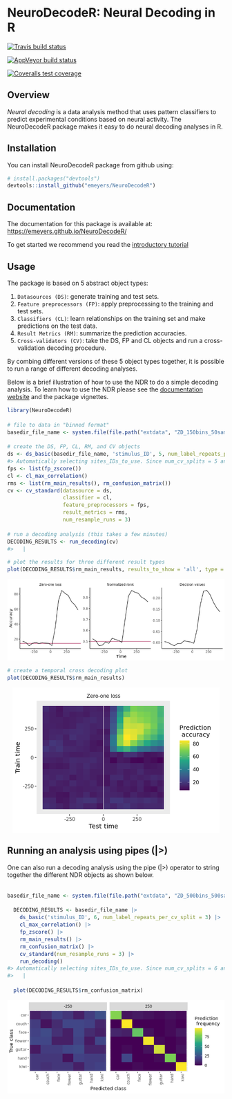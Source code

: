 
<!-- README.md is generated from README.Rmd. Please edit that file -->

# NeuroDecodeR: Neural Decoding in R

<!-- badges: start -->

[![Travis build
status](https://api.travis-ci.com/emeyers/NeuroDecodeR.svg?branch=master)](https://www.travis-ci.com/emeyers/NeuroDecodeR)

[![AppVeyor build
status](https://ci.appveyor.com/api/projects/status/github/emeyers/NeuroDecodeR?branch=master&svg=true)](https://ci.appveyor.com/project/emeyers/NeuroDecodeR)

[![Coveralls test
coverage](https://coveralls.io/repos/github/emeyers/NeuroDecodeR/badge.svg)](https://coveralls.io/github/emeyers/NeuroDecodeR)

<!-- badges: end -->
<p>

## Overview

*Neural decoding* is a data analysis method that uses pattern
classifiers to predict experimental conditions based on neural activity.
The NeuroDecodeR package makes it easy to do neural decoding analyses in
R.

## Installation

You can install NeuroDecodeR package from github using:

``` r
# install.packages("devtools")
devtools::install_github("emeyers/NeuroDecodeR")
```

## Documentation

The documentation for this package is available at:
<https://emeyers.github.io/NeuroDecodeR/>

To get started we recommend you read the [introductory
tutorial](https://emeyers.github.io/NeuroDecodeR/articles/introduction_tutorial.html)

## Usage

The package is based on 5 abstract object types:

1.  `Datasources (DS)`: generate training and test sets.
2.  `Feature preprocessors (FP)`: apply preprocessing to the training
    and test sets.
3.  `Classifiers (CL)`: learn relationships on the training set and make
    predictions on the test data.
4.  `Result Metrics (RM)`: summarize the prediction accuracies.
5.  `Cross-validators (CV)`: take the DS, FP and CL objects and run a
    cross-validation decoding procedure.

By combing different versions of these 5 object types together, it is
possible to run a range of different decoding analyses.

Below is a brief illustration of how to use the NDR to do a simple
decoding analysis. To learn how to use the NDR please see the
[documentation website](https://emeyers.github.io/NeuroDecodeR/) and the
package vignettes.

``` r
library(NeuroDecodeR)

# file to data in "binned format"
basedir_file_name <- system.file(file.path("extdata", "ZD_150bins_50sampled.Rda"), package="NeuroDecodeR")

# create the DS, FP, CL, RM, and CV objects
ds <- ds_basic(basedir_file_name, 'stimulus_ID', 5, num_label_repeats_per_cv_split = 3)
#> Automatically selecting sites_IDs_to_use. Since num_cv_splits = 5 and num_label_repeats_per_cv_split = 3, all sites that have 15 repetitions have been selected. This yields 132 sites that will be used for decoding (out of 132 total).
fps <- list(fp_zscore())
cl <- cl_max_correlation()
rms <- list(rm_main_results(), rm_confusion_matrix())
cv <- cv_standard(datasource = ds, 
                  classifier = cl, 
                  feature_preprocessors = fps, 
                  result_metrics = rms, 
                  num_resample_runs = 3)

# run a decoding analysis (this takes a few minutes) 
DECODING_RESULTS <- run_decoding(cv)
#>   |                                                                              |                                                                      |   0%  |                                                                              |=======================                                               |  33%  |                                                                              |===============================================                       |  67%  |                                                                              |======================================================================| 100%
```

``` r
# plot the results for three different result types
plot(DECODING_RESULTS$rm_main_results, results_to_show = 'all', type = 'line')
```

<img src="man/figures/README-line_plot-1.png" style="display: block; margin: auto;" />

``` r
# create a temporal cross decoding plot
plot(DECODING_RESULTS$rm_main_results)
```

<img src="man/figures/README-TCD_plot-1.png" style="display: block; margin: auto;" />

## Running an analysis using pipes (\|\>)

One can also run a decoding analysis using the pipe (\|\>) operator to
string together the different NDR objects as shown below.

``` r

basedir_file_name <- system.file(file.path("extdata", "ZD_500bins_500sampled.Rda"), package="NeuroDecodeR")
  
  DECODING_RESULTS <- basedir_file_name |>
    ds_basic('stimulus_ID', 6, num_label_repeats_per_cv_split = 3) |>
    cl_max_correlation() |>
    fp_zscore() |>
    rm_main_results() |>
    rm_confusion_matrix() |>
    cv_standard(num_resample_runs = 3) |>
    run_decoding()
#> Automatically selecting sites_IDs_to_use. Since num_cv_splits = 6 and num_label_repeats_per_cv_split = 3, all sites that have 18 repetitions have been selected. This yields 132 sites that will be used for decoding (out of 132 total).
#>   |                                                                              |                                                                      |   0%  |                                                                              |=======================                                               |  33%  |                                                                              |===============================================                       |  67%  |                                                                              |======================================================================| 100%
  
  plot(DECODING_RESULTS$rm_confusion_matrix)
```

<img src="man/figures/README-pipe_example-1.png" style="display: block; margin: auto;" />
